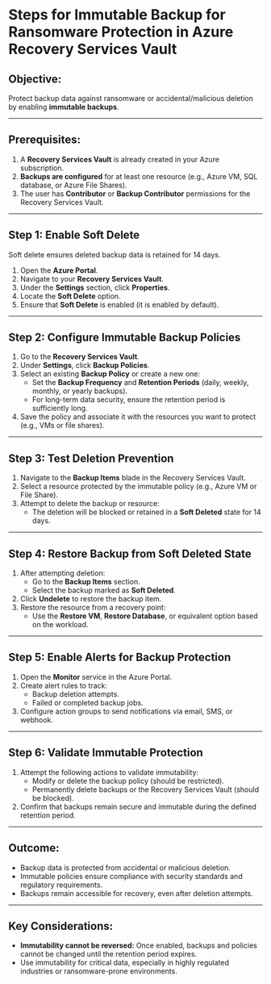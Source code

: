 # Steps for Immutable Backup for Ransomware Protection in Azure Recovery Services Vault

## Objective:
Protect backup data against ransomware or accidental/malicious deletion by enabling **immutable backups**.

---

## Prerequisites:
1. A **Recovery Services Vault** is already created in your Azure subscription.
2. **Backups are configured** for at least one resource (e.g., Azure VM, SQL database, or Azure File Shares).
3. The user has **Contributor** or **Backup Contributor** permissions for the Recovery Services Vault.

---

## Step 1: Enable Soft Delete
Soft delete ensures deleted backup data is retained for 14 days.

1. Open the **Azure Portal**.
2. Navigate to your **Recovery Services Vault**.
3. Under the **Settings** section, click **Properties**.
4. Locate the **Soft Delete** option.
5. Ensure that **Soft Delete** is enabled (it is enabled by default).

---

## Step 2: Configure Immutable Backup Policies
1. Go to the **Recovery Services Vault**.
2. Under **Settings**, click **Backup Policies**.
3. Select an existing **Backup Policy** or create a new one:
   - Set the **Backup Frequency** and **Retention Periods** (daily, weekly, monthly, or yearly backups).
   - For long-term data security, ensure the retention period is sufficiently long.
4. Save the policy and associate it with the resources you want to protect (e.g., VMs or file shares).

---

## Step 3: Test Deletion Prevention
1. Navigate to the **Backup Items** blade in the Recovery Services Vault.
2. Select a resource protected by the immutable policy (e.g., Azure VM or File Share).
3. Attempt to delete the backup or resource:
   - The deletion will be blocked or retained in a **Soft Deleted** state for 14 days.

---

## Step 4: Restore Backup from Soft Deleted State
1. After attempting deletion:
   - Go to the **Backup Items** section.
   - Select the backup marked as **Soft Deleted**.
2. Click **Undelete** to restore the backup item.
3. Restore the resource from a recovery point:
   - Use the **Restore VM**, **Restore Database**, or equivalent option based on the workload.

---

## Step 5: Enable Alerts for Backup Protection
1. Open the **Monitor** service in the Azure Portal.
2. Create alert rules to track:
   - Backup deletion attempts.
   - Failed or completed backup jobs.
3. Configure action groups to send notifications via email, SMS, or webhook.

---

## Step 6: Validate Immutable Protection
1. Attempt the following actions to validate immutability:
   - Modify or delete the backup policy (should be restricted).
   - Permanently delete backups or the Recovery Services Vault (should be blocked).
2. Confirm that backups remain secure and immutable during the defined retention period.

---

## Outcome:
- Backup data is protected from accidental or malicious deletion.
- Immutable policies ensure compliance with security standards and regulatory requirements.
- Backups remain accessible for recovery, even after deletion attempts.

---

## Key Considerations:
- **Immutability cannot be reversed:** Once enabled, backups and policies cannot be changed until the retention period expires.
- Use immutability for critical data, especially in highly regulated industries or ransomware-prone environments.
